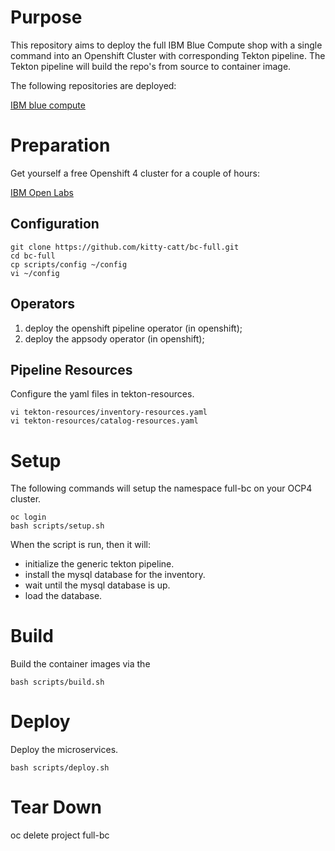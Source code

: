 # Purpose

This repository aims to deploy the full IBM Blue Compute shop with a single command into an Openshift Cluster with corresponding Tekton pipeline. The Tekton pipeline will build the repo's from source to container image. <br>

The following repositories are deployed: <br>

[IBM blue compute](https://github.com/ibm-garage-ref-storefront/?q=storefront-ui+OR+spring&type=&language=)

# Preparation

Get yourself a free Openshift 4 cluster for a couple of hours:

[IBM Open Labs](https://developer.ibm.com/openlabs/openshift)

## Configuration

    git clone https://github.com/kitty-catt/bc-full.git
    cd bc-full   
    cp scripts/config ~/config
    vi ~/config

## Operators

1. deploy the openshift pipeline operator (in openshift);
2. deploy the appsody operator (in openshift);

## Pipeline Resources

Configure the yaml files in tekton-resources.

    vi tekton-resources/inventory-resources.yaml
    vi tekton-resources/catalog-resources.yaml

# Setup

The following commands will setup the namespace full-bc on your OCP4 cluster.

    oc login
    bash scripts/setup.sh

When the script is run, then it will:
- initialize the generic tekton pipeline.
- install the mysql database for the inventory. 
- wait until the mysql database is up.
- load the database.

# Build

Build the container images via the 

    bash scripts/build.sh

# Deploy

Deploy the microservices.

    bash scripts/deploy.sh


# Tear Down

   oc delete project full-bc

